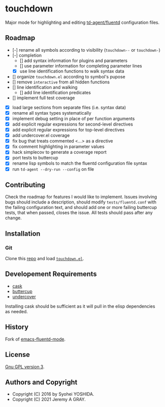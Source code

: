 # touchdown

Major mode for highlighting and editing
[td-agent/fluentd](http://www.fluentd.org/) configuration files.

## Roadmap

- [-] rename all symbols according to visibility (`touchdown--` or `touchdown-`)
- [-] completion
  - [] add syntax information for plugins and parameters
  - [] use parameter information for completing parameter lines
  - [x] use line identification functions to walk syntax data
- [] organize `touchdown.el` according to symbol's pupose
- [] remove `interactive` from all hidden functions
- [] line identification and walking
  - [] add line identification predicates
- [] implement full test coverage
- [x] load large sections from separate files (i.e. syntax data)
- [x] rename all syntax types systematically
- [x] implement debug setting in place of per function arguments
- [x] add explicit regular expressions for second-level directives
- [x] add explicit regular expressions for top-level directives
- [x] add undercover.el coverage
- [x] fix bug that treats commented <...> as a directive
- [x] fix comment highlighting in parameter values
- [x] hack simplecov to generate a coverage report
- [x] port tests to buttercup
- [x] rename lisp symbols to match the fluentd configuration file syntax
- [x] run `td-agent --dry-run --config` on file

## Contributing

Check the roadmap for features I would like to implement.  Issues
involving bugs should include a description, should modify
`tests/fluentd.conf` with the failing configuration text, and should
add one or more failing buttercup tests, that when passed, closes the
issue.  All tests should pass after any change.

## Installation

### Git

Clone this [repo](https://github.com/jeremyagray/touchdown) and load
[`touchdown.el`](touchdown.el).

## Developement Requirements

- [cask](https://github.com/cask/cask)
- [buttercup](https://github.com/jorgenschaefer/emacs-buttercup)
- [undercover](https://github.com/undercover-el/undercover.el)

Installing cask should be sufficient as it will pull in the elisp
dependencies as needed.

## History

Fork of [emacs-fluentd-mode](https://github.com/syohex/emacs-fluentd-mode).

## License

[Gnu GPL version 3](LICENSE.md).

## Authors and Copyright

- Copyright (C) 2016 by Syohei YOSHIDA.
- Copyright (C) 2021 Jeremy A GRAY.

